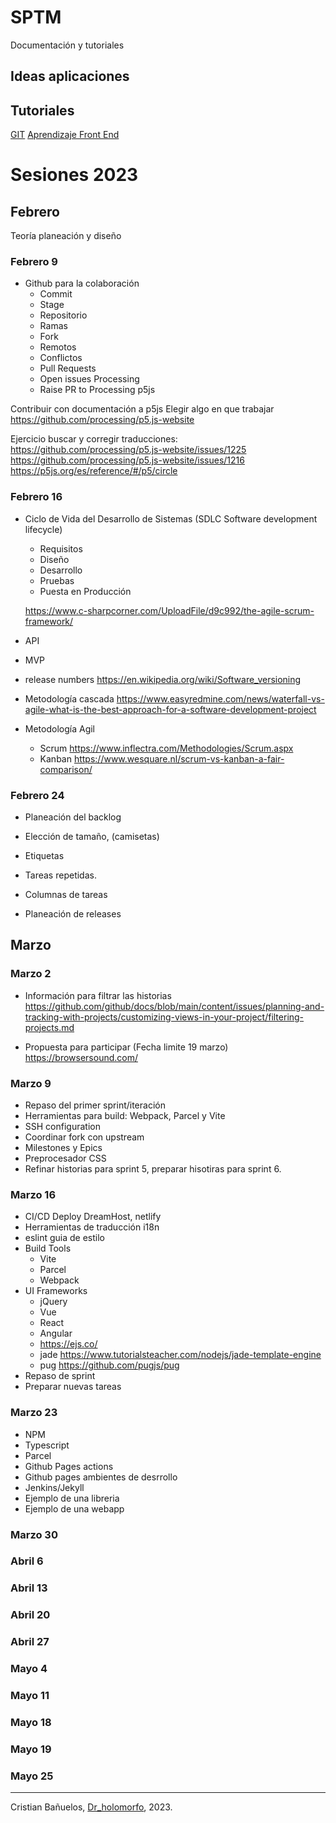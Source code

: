# SPTM

Documentación y tutoriales

## Ideas aplicaciones

## Tutoriales

[GIT](git_tutorial.md)
[Aprendizaje Front End](referencias_educativas.md)


# Sesiones 2023

## Febrero
Teoría planeación y diseño

### Febrero 9
- Github para la colaboración
  - Commit
  - Stage
  - Repositorio
  - Ramas
  - Fork
  - Remotos
  - Conflictos
  - Pull Requests
  - Open issues Processing
  - Raise PR to Processing p5js

Contribuir con documentación a p5js
Elegir algo en que trabajar
https://github.com/processing/p5.js-website


Ejercicio buscar y corregir traducciones:
https://github.com/processing/p5.js-website/issues/1225
https://github.com/processing/p5.js-website/issues/1216
https://p5js.org/es/reference/#/p5/circle


### Febrero 16
-  Ciclo de Vida del Desarrollo de Sistemas 
(SDLC Software development lifecycle)
    - Requisitos
    - Diseño
    - Desarrollo
    - Pruebas
    - Puesta en Producción
    
    https://www.c-sharpcorner.com/UploadFile/d9c992/the-agile-scrum-framework/
- API
- MVP
- release numbers
https://en.wikipedia.org/wiki/Software_versioning
- Metodología cascada
https://www.easyredmine.com/news/waterfall-vs-agile-what-is-the-best-approach-for-a-software-development-project
- Metodología Agil
  - Scrum
  https://www.inflectra.com/Methodologies/Scrum.aspx
  - Kanban
  https://www.wesquare.nl/scrum-vs-kanban-a-fair-comparison/

### Febrero 24
- Planeación del backlog
- Elección de tamaño, (camisetas)
- Etiquetas
- Tareas repetidas.

- Columnas de tareas
- Planeación de releases

## Marzo

### Marzo 2

- Información para filtrar las historias
https://github.com/github/docs/blob/main/content/issues/planning-and-tracking-with-projects/customizing-views-in-your-project/filtering-projects.md

- Propuesta para participar (Fecha limite 19 marzo)
https://browsersound.com/

### Marzo 9

- Repaso del primer sprint/iteración
- Herramientas para build: Webpack, Parcel y Vite
- SSH configuration
- Coordinar fork con upstream
- Milestones y Epics
- Preprocesador CSS
- Refinar historias para sprint 5, preparar hisotiras para sprint 6. 

### Marzo 16

- CI/CD Deploy DreamHost, netlify
- Herramientas de traducción i18n
- eslint guia de estilo
- Build Tools
  - Vite
  - Parcel
  - Webpack
- UI Frameworks
  - jQuery
  - Vue
  - React
  - Angular 
  - https://ejs.co/
  - jade https://www.tutorialsteacher.com/nodejs/jade-template-engine
  - pug https://github.com/pugjs/pug
- Repaso de sprint
- Preparar nuevas tareas

### Marzo 23

- NPM
- Typescript
- Parcel
- Github Pages actions
- Github pages ambientes de desrrollo
- Jenkins/Jekyll 
- Ejemplo de una libreria
- Ejemplo de una webapp

### Marzo 30

### Abril 6
### Abril 13
### Abril 20
### Abril 27 

### Mayo 4
### Mayo 11
### Mayo 18
### Mayo 19
### Mayo 25


---
Cristian Bañuelos, [Dr_holomorfo](https://www.holomorfo.com), 2023.
